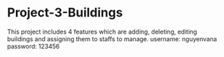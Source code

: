 # Project-3-Buildings
This project includes 4 features which are adding, deleting, editing buildings and assigning them to staffs to manage.
username: nguyenvana
password: 123456
